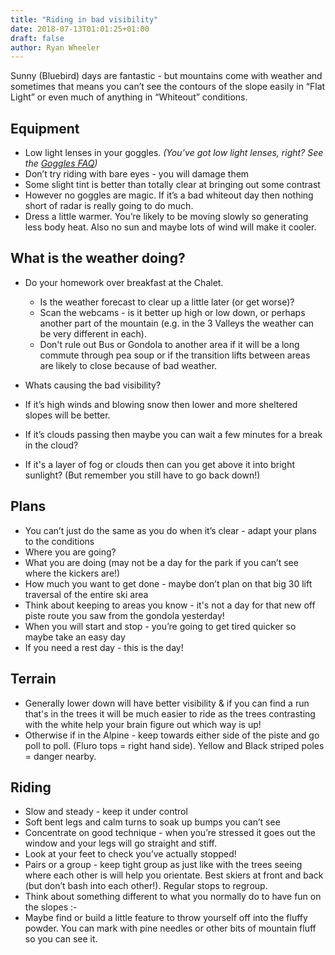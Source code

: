 ```yaml
---
title: "Riding in bad visibility"
date: 2018-07-13T01:01:25+01:00
draft: false
author: Ryan Wheeler
---
```

Sunny (Bluebird) days are fantastic - but mountains come with weather and sometimes that means you can’t see the contours of the slope easily in “Flat Light” or even much of anything in “Whiteout” conditions.

## Equipment

- Low light lenses in your goggles. *(You’ve got low light lenses, right? See the [Goggles FAQ](/faq/goggles/))*
- Don’t try riding with bare eyes - you will damage them
- Some slight tint is better than totally clear at bringing out some contrast
- However no goggles are magic. If it’s a bad whiteout day then nothing short of radar is really going to do much.
- Dress a little warmer. You’re likely to be moving slowly so generating less body heat. Also no sun and maybe lots of wind will make it cooler.

## What is the weather doing?
- Do your homework over breakfast at the Chalet.
  - Is the weather forecast to clear up a little later (or get worse)?
  - Scan the webcams - is it better up high or low down, or perhaps another part of the mountain  (e.g. in the 3 Valleys the weather can be very different in each). 
  - Don't rule out Bus or Gondola to another area if it will be a long commute through pea soup or if the transition lifts between areas are likely to close because of bad weather.

- Whats causing the bad visibility?
 - If it’s high winds and blowing snow then lower and more sheltered slopes will be better.
 - If it’s clouds passing then maybe you can wait a few minutes for a break in the cloud?
 - If it's a layer of fog or clouds then can you get above it into bright sunlight? (But remember you still have to go back down!)

## Plans
- You can’t just do the same as you do when it’s clear - adapt your plans to the conditions
- Where you are going?
- What you are doing (may not be a day for the park if you can’t see where the kickers are!)
- How much you want to get done - maybe don’t plan on that big 30 lift traversal of the entire ski area
- Think about keeping to areas you know - it's not a day for that new off piste route you saw from the gondola yesterday!
- When you will start and stop - you’re going to get tired quicker so maybe take an easy day
- If you need a rest day - this is the day!

## Terrain
- Generally lower down will have better visibility & if you can find a run that's in the trees it will be much easier to ride as the trees contrasting with the white help your brain figure out which way is up!
- Otherwise if in the Alpine - keep towards either side of the piste and go poll to poll. (Fluro tops = right hand side). Yellow and Black striped poles = danger nearby.

## Riding
- Slow and steady - keep it under control 
- Soft bent legs and calm turns to soak up bumps you can’t see
- Concentrate on good technique - when you’re stressed it goes out the window and your legs will go straight and stiff.
- Look at your feet to check you’ve actually stopped!
- Pairs or a group - keep tight group as just like with the trees seeing where each other is will help you orientate. Best skiers at front and back (but don’t bash into each other!). Regular stops to regroup.
- Think about something different to what you normally do to have fun on the slopes :-
 - Maybe find or build a little feature to throw yourself off into the fluffy powder. You can mark with pine needles or other bits of mountain fluff so you can see it.
